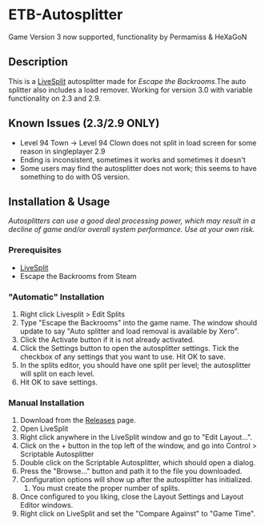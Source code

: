# ETB-Autosplitter
Game Version 3 now supported, functionality by Permamiss & HeXaGoN

## Description
This is a [LiveSplit](https://livesplit.org/) autosplitter made for *Escape the Backrooms*.The auto splitter also includes a load remover. Working for version 3.0 with variable functionality on 2.3 and 2.9.

## Known Issues (2.3/2.9 ONLY)
- Level 94 Town -> Level 94 Clown does not split in load screen for some reason in singleplayer 2.9
- Ending is inconsistent, sometimes it works and sometimes it doesn't
- Some users may find the autosplitter does not work; this seems to have something to do with OS version.

## Installation & Usage
*Autosplitters can use a good deal processing power, which may result in a decline of game and/or overall system performance. Use at your own risk.*

### Prerequisites
- [LiveSplit](https://livesplit.org/)
- Escape the Backrooms from Steam

### "Automatic" Installation
1. Right click Livesplit > Edit Splits
2. Type "Escape the Backrooms" into the game name. The window should update to say "Auto splitter and load removal is available by Xero".
3. Click the Activate button if it is not already activated. 
4. Click the Settings button to open the autosplitter settings. Tick the checkbox of any settings that you want to use. Hit OK to save.
6. In the splits editor, you should have one split per level; the autosplitter will split on each level.
7. Hit OK to save settings.

### Manual Installation
1. Download from the [Releases](https://github.com/jonetiz/ETB-Autosplitter/releases) page.
2. Open LiveSplit
3. Right click anywhere in the LiveSplit window and go to "Edit Layout...".
4. Click on the + button in the top left of the window, and go into Control > Scriptable Autosplitter
5. Double click on the Scriptable Autosplitter, which should open a dialog.
6. Press the "Browse..." button and path it to the file you downloaded.
7. Configuration options will show up after the autosplitter has initialized.
    1. You must create the proper number of splits.
8. Once configured to you liking, close the Layout Settings and Layout Editor windows.
9. Right click on LiveSplit and set the "Compare Against" to "Game Time".
